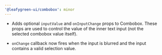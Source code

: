 ```yaml
---
'@leafygreen-ui/combobox': minor
---
```


- Adds optional `inputValue` and `onInputChange` props to Combobox. These props are used to control the value of the inner text input (not the selected combobox value itself).

- `onChange` callback now fires when the input is blurred and the input contains a valid selection value.
